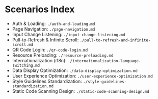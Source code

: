 # Scenarios Index

- Auth & Loading: `./auth-and-loading.md`
- Page Navigation: `./page-navigation.md`
- Input Change Listening: `./input-change-listening.md`
- Pull-to-Refresh & Infinite Scroll: `./pull-to-refresh-and-infinite-scroll.md`
- QR Code Login: `./qr-code-login.md`
- Resource Preloading: `./resource-preloading.md`
- Internationalization (i18n): `./internationalization-language-switching.md`
- Data Display Optimization: `./data-display-optimization.md`
- User Experience Optimization: `./user-experience-optimization.md`
- Style Guidelines Standardization: `./style-guidelines-standardization.md`
- Static Code Scanning Design: `./static-code-scanning-design.md`
